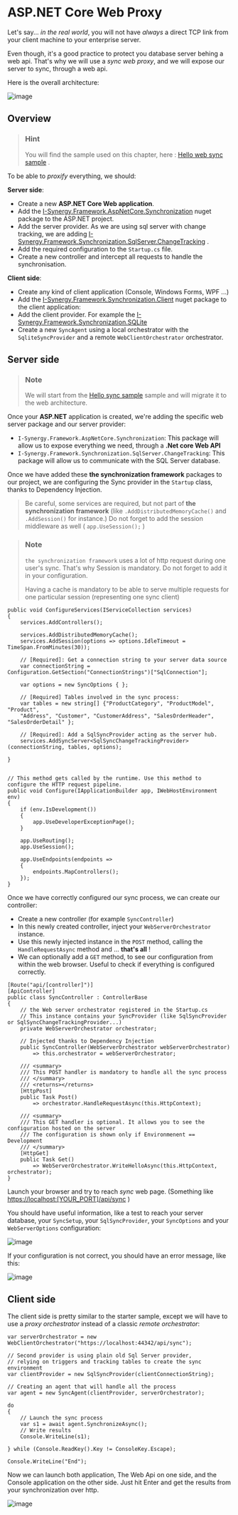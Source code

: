 ASP.NET Core Web Proxy
======================

Let\'s say\... *in the real world*, you will not have *always* a direct
TCP link from your client machine to your enterprise server.

Even though, it\'s a good practice to protect you database server behing
a web api. That\'s why we will use a *sync web proxy*, and we will
expose our server to sync, through a web api.

Here is the overall architecture:

![image](/assets/Architecture03.png)

Overview
--------

> ### Hint
> You will find the sample used on this chapter, here : [Hello web sync
sample](https://github.com/I-Synergy/I-Synergy.Framework/tree/master/Samples/HelloWebSync)
.

To be able to *proxify* everything, we should:

**Server side**:

-   Create a new **ASP.NET Core Web application**.
-   Add the
    [I-Synergy.Framework.AspNetCore.Synchronization](https://www.nuget.org/packages/I-Synergy.Framework.AspNetCore.Synchronization)
    nuget package to the ASP.NET project.
-   Add the server provider. As we are using sql server with change
    tracking, we are adding
    [I-Synergy.Framework.Synchronization.SqlServer.ChangeTracking](https://www.nuget.org/packages/I-Synergy.Framework.SqlServer.ChangeTracking)
    .
-   Add the required configuration to the `Startup.cs` file.
-   Create a new controller and intercept all requests to handle the
    synchronisation.

**Client side**:

-   Create any kind of client application (Console, Windows Forms, WPF
    \...)
-   Add the
    [I-Synergy.Framework.Synchronization.Client](https://www.nuget.org/packages/I-Synergy.Framework.Synchronization.Client)
    nuget package to the client application:
-   Add the client provider. For example the
    [I-Synergy.Framework.Synchronization.SQLite](I-Synergy.Framework.Synchronization.SQLite)
-   Create a new `SyncAgent` using a local orchestrator with the
    `SqliteSyncProvider` and a remote `WebClientOrchestrator`
    orchestrator.

Server side
-----------

> ### Note
> We will start from the [Hello sync
sample](https://github.com/I-Synergy/I-Synergy.Framework/tree/master/samples/Sample.Synchronization)
sample and will migrate it to the web architecture.

Once your **ASP.NET** application is created, we\'re adding the specific
web server package and our server provider:

-   `I-Synergy.Framework.AspNetCore.Synchronization`: This package will allow us to expose
    everything we need, through a **.Net core Web API**
-   `I-Synergy.Framework.Synchronization.SqlServer.ChangeTracking`: This package will allow us
    to communicate with the SQL Server database.

Once we have added these **the synchronization framework** packages to our project, we are
configuring the Sync provider in the `Startup` class, thanks to
Dependency Injection.

> Be careful, some services are required, but not part of **the synchronization framework** (like
  `.AddDistributedMemoryCache()` and `.AddSession()` for instance.)
> Do not forget to add the session middleware as well (
  `app.UseSession();` )

> ### Note
> `the synchronization framework` uses a lot of http request during one user\'s sync. That\'s why
Session is mandatory. Do not forget to add it in your configuration.
>
>Having a cache is mandatory to be able to serve multiple requests for
one particular session (representing one sync client)

``` {.sourceCode .csharp}
public void ConfigureServices(IServiceCollection services)
{
    services.AddControllers();

    services.AddDistributedMemoryCache();
    services.AddSession(options => options.IdleTimeout = TimeSpan.FromMinutes(30));

    // [Required]: Get a connection string to your server data source
    var connectionString = Configuration.GetSection("ConnectionStrings")["SqlConnection"];

    var options = new SyncOptions { };

    // [Required] Tables involved in the sync process:
    var tables = new string[] {"ProductCategory", "ProductModel", "Product",
    "Address", "Customer", "CustomerAddress", "SalesOrderHeader", "SalesOrderDetail" };

    // [Required]: Add a SqlSyncProvider acting as the server hub.
    services.AddSyncServer<SqlSyncChangeTrackingProvider>(connectionString, tables, options);

}


// This method gets called by the runtime. Use this method to configure the HTTP request pipeline.
public void Configure(IApplicationBuilder app, IWebHostEnvironment env)
{
    if (env.IsDevelopment())
    {
        app.UseDeveloperExceptionPage();
    }

    app.UseRouting();
    app.UseSession();

    app.UseEndpoints(endpoints =>
    {
        endpoints.MapControllers();
    });
}
```

Once we have correctly configured our sync process, we can create our
controller:

-   Create a new controller (for example `SyncController`)
-   In this newly created controller, inject your
    `WebServerOrchestrator` instance.
-   Use this newly injected instance in the `POST` method, calling the
    `HandleRequestAsync` method and \... **that\'s all** !
-   We can optionally add a `GET` method, to see our configuration from
    within the web browser. Useful to check if everything is configured
    correctly.

``` {.sourceCode .csharp}
[Route("api/[controller]")]
[ApiController]
public class SyncController : ControllerBase
{
    // the Web server orchestrator registered in the Startup.cs
    // This instance contains your SyncProvider (like SqlSyncProvider or SqlSyncChangeTrackingProvider...)
    private WebServerOrchestrator orchestrator;

    // Injected thanks to Dependency Injection
    public SyncController(WebServerOrchestrator webServerOrchestrator) 
        => this.orchestrator = webServerOrchestrator;

    /// <summary>
    /// This POST handler is mandatory to handle all the sync process
    /// </summary>
    /// <returns></returns>
    [HttpPost]
    public Task Post() 
        => orchestrator.HandleRequestAsync(this.HttpContext);

    /// <summary>
    /// This GET handler is optional. It allows you to see the configuration hosted on the server
    /// The configuration is shown only if Environmenent == Development
    /// </summary>
    [HttpGet]
    public Task Get() 
        => WebServerOrchestrator.WriteHelloAsync(this.HttpContext, orchestrator);
}
```

Launch your browser and try to reach *sync* web page. (Something like
[https://localhost:\[YOUR\_PORT\]/api/sync](https://localhost:%5BYOUR_PORT%5D/api/sync)
)

You should have useful information, like a test to reach your server
database, your `SyncSetup`, your `SqlSyncProvider`, your `SyncOptions`
and your `WebServerOptions` configuration:

![image](assets/WebServerProperties.png)

If your configuration is not correct, you should have an error message,
like this:

![image](assets/WebServerPropertiesError.png)

Client side
-----------

The client side is pretty similar to the starter sample, except we will
have to use a *proxy orchestrator* instead of a classic *remote
orchestrator*:

``` {.sourceCode .csharp}
var serverOrchestrator = new WebClientOrchestrator("https://localhost:44342/api/sync");

// Second provider is using plain old Sql Server provider, 
// relying on triggers and tracking tables to create the sync environment
var clientProvider = new SqlSyncProvider(clientConnectionString);

// Creating an agent that will handle all the process
var agent = new SyncAgent(clientProvider, serverOrchestrator);

do
{
    // Launch the sync process
    var s1 = await agent.SynchronizeAsync();
    // Write results
    Console.WriteLine(s1);

} while (Console.ReadKey().Key != ConsoleKey.Escape);

Console.WriteLine("End");
```

Now we can launch both application, The Web Api on one side, and the
Console application on the other side. Just hit Enter and get the
results from your synchronization over http.

![image](assets/WebSync01.png)
